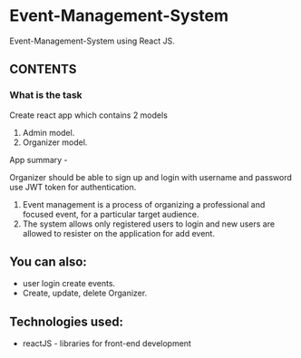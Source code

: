 # Event-Management-System

Event-Management-System using React JS.


## CONTENTS
### What is the task

Create react app which contains 2 models
1. Admin model.
2. Organizer model.

App summary - 

Organizer should be able to sign up and login with username and password use JWT token for authentication.

1. Event management is a process of organizing a professional and focused event, for a particular target audience.
2. The system allows only registered users to login and new users are allowed to resister on the application for add event.


## You can also:

<ul>
  <li>user login create events.</li>
  <li>Create, update, delete Organizer.</li>
</ul>


## Technologies used:

<ul>
  <li>reactJS - libraries for front-end development</li>
</ul>
